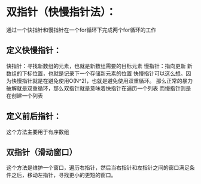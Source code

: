 # 双指针（快慢指针法）：
通过一个快指针和慢指针在一个for循环下完成两个for循环的工作

## 定义快慢指针：
快指针：寻找新数组的元素，也就是新数组需要的目标元素
慢指针：指向更新 新数组的下标位置，也就是记录下一个存储新元素的位置
快慢指针可以这么想。因为快慢指针就是在避免使用O(N^2)，也就是避免使用双重循环。
那么正常的暴力破解就是双重循环，那么双指针就是意味着快指针在遍历一个列表
而慢指针则是在创建一个列表

## 定义前后指针：
这个方法主要用于有序数组

## 双指针（滑动窗口）
这个方法是维护一个窗口，遍历右指针，然后当右指针和左指针之间的窗口满足条件之后，移动左指针，寻找更小的更短的窗口。